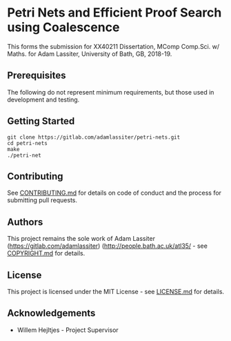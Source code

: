 # Petri Nets and Efficient Proof Search using Coalescence
This forms the submission for XX40211 Dissertation, MComp Comp.Sci. w/ Maths. for Adam Lassiter, University of Bath, GB, 2018-19.

## Prerequisites
The following do not represent minimum requirements, but those used in development and testing.

## Getting Started
```
git clone https://gitlab.com/adamlassiter/petri-nets.git
cd petri-nets
make
./petri-net
```

## Contributing
See [CONTRIBUTING.md](CONTRIBUTING.md) for details on code of conduct and the process for submitting pull requests.

## Authors
This project remains the sole work of Adam Lassiter (https://gitlab.com/adamlassiter) (http://people.bath.ac.uk/atl35/ - see [COPYRIGHT.md](COPYRIGHT.md) for details.

## License
This project is licensed under the MIT License - see [LICENSE.md](LICENSE.md) for details.

## Acknowledgements
* Willem Hejltjes - Project Supervisor

